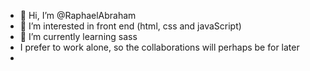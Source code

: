 - 👋 Hi, I’m @RaphaelAbraham
- 👀 I’m interested in front end (html, css and javaScript)
- 🌱 I’m currently learning sass
- I prefer to work alone, so the collaborations will perhaps be for later
- 
<!---
RaphaelAbraham/RaphaelAbraham is a ✨ special ✨ repository because its `README.md` (this file) appears on your GitHub profile.
You can click the Preview link to take a look at your changes.
--->
